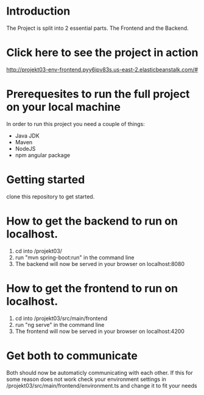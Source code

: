 # Introduction #
The Project is split into 2 essential parts. The Frontend and the Backend.

# Click here to see the project in action #
http://projekt03-env-frontend.pyy6ipv83s.us-east-2.elasticbeanstalk.com/#

# Prerequesites to run the full project on your local machine #
In order to run this project you need a couple of things:
- Java JDK
- Maven
- NodeJS
- npm angular package

# Getting started #
clone this repository to get started.

# How to get the backend to run on localhost. #
1. cd into /projekt03/
2. run "mvn spring-boot:run" in the command line
3. The backend will now be served in your browser on localhost:8080

# How to get the frontend to run on localhost. #
1. cd into /projekt03/src/main/frontend
2. run "ng serve" in the command line
3. The frontend will now be served in your browser on localhost:4200

# Get both to communicate #
Both should now be automaticly communicating with each other. 
If this for some reason does not work check your environment settings in /projekt03/src/main/frontend/environment.ts and change it to fit your needs